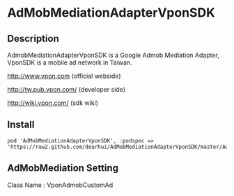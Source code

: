 AdMobMediationAdapterVponSDK
==========

## Description
AdmobMediationAdapterVponSDK is a Google Admob Mediation Adapter, VponSDK is a mobile ad network in Taiwan.

http://www.vpon.com (official webside)

http://tw.pub.vpon.com/ (developer side)

http://wiki.vpon.com/	(sdk wiki)

## Install
``` cocoapods
pod 'AdMobMediationAdapterVponSDK', :podspec => 'https://raw2.github.com/dearhui/AdMobMediationAdapterVponSDK/master/AdMobMediationAdapterVponSDK.podspec'
```

## AdMobMediation Setting
Class Name : VponAdmobCustomAd

